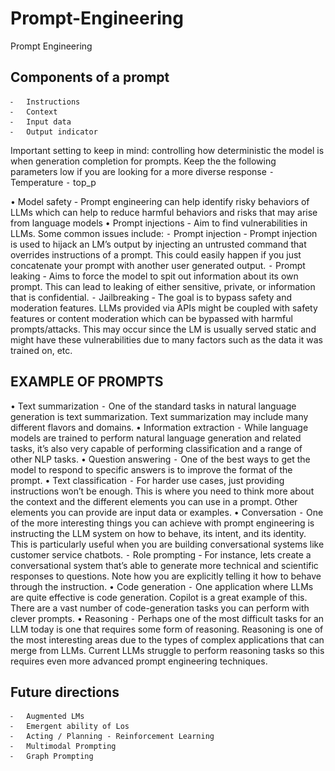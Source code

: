 # Prompt-Engineering
Prompt Engineering

## Components of a prompt
	⁃	Instructions
	⁃	Context
	⁃	Input data
	⁃	Output indicator

Important setting to keep in mind: controlling how deterministic the model is when generation completion for prompts. Keep the the following parameters low if you are looking for a more diverse response
	⁃	Temperature
	⁃	top_p 

• Model safety - Prompt engineering can help identify risky behaviors of LLMs which can help to reduce harmful behaviors and risks that may arise from language models
• Prompt injections - Aim to find vulnerabilities in LLMs. Some common issues include:
	⁃	Prompt injection - Prompt injection is used to hijack an LM’s output by injecting an untrusted command that overrides instructions of a prompt. This could easily happen if you just concatenate your prompt with another user generated output. 
	⁃	Prompt leaking - Aims to force the model to spit out information about its own prompt. This can lead to leaking of either sensitive, private, or information that is confidential.
	⁃	Jailbreaking - The goal is to bypass safety and moderation features. LLMs provided via APIs might be coupled with safety features or content moderation which can be bypassed with harmful prompts/attacks. This may occur since the LM is usually served static and might have these vulnerabilities due to many factors such as the data it was trained on, etc.


## EXAMPLE OF PROMPTS

• Text summarization
	⁃	One of the standard tasks in natural language generation is text summarization. Text summarization may include many different flavors and domains.
• Information extraction
	⁃	While language models are trained to perform natural language generation and related tasks, it’s also very capable of performing classification and a range of other NLP tasks.
• Question answering
	⁃	One of the best ways to get the model to respond to specific answers is to improve the format of the prompt. 
• Text classification
	⁃	For harder use cases, just providing instructions won’t be enough. This is where you need to think more about the context and the different elements you can use in a prompt. Other elements you can provide are input data or examples.
• Conversation 
	⁃	One of the more interesting things you can achieve with prompt engineering is instructing the LLM system on how to behave, its intent, and its identity. This is particularly useful when you are building conversational systems like customer service chatbots.
	⁃	Role prompting - For instance, lets create a conversational system that’s able to generate more technical and scientific responses to questions. Note how you are explicitly telling it how to behave through the instruction.
• Code generation
	⁃	One application where LLMs are quite effective is code generation. Copilot is a great example of this. There are a vast number of code-generation tasks you can perform with clever prompts.
• Reasoning
	⁃	Perhaps one of the most difficult tasks for an LLM today is one that requires some form of reasoning. Reasoning is one of the most interesting areas due to the types of complex applications that can merge from LLMs. Current LLMs struggle to perform reasoning tasks so this requires even more advanced prompt engineering techniques. 


 ## Future directions
	⁃	Augmented LMs
	⁃	Emergent ability of Los
	⁃	Acting / Planning - Reinforcement Learning
	⁃	Multimodal Prompting
	⁃	Graph Prompting
